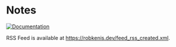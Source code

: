 # Notes

[![Documentation](https://github.com/RobKenis/rob-kenis-dot-dev/actions/workflows/documentation.yaml/badge.svg)](https://github.com/RobKenis/rob-kenis-dot-dev/actions/workflows/documentation.yaml)

RSS Feed is available at <https://robkenis.dev/feed_rss_created.xml>.
